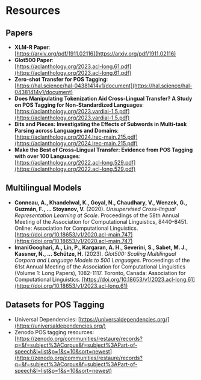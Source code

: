 # Resources

## Papers

- **XLM-R Paper**: <br>[https://arxiv.org/pdf/1911.02116](https://arxiv.org/pdf/1911.02116)
- **Glot500 Paper**:<br> [https://aclanthology.org/2023.acl-long.61.pdf](https://aclanthology.org/2023.acl-long.61.pdf)
- **Zero-shot Transfer for POS Tagging**:<br>[https://hal.science/hal-04381414v1/document](https://hal.science/hal-04381414v1/document)
- **Does Manipulating Tokenization Aid Cross-Lingual Transfer? A Study on POS Tagging for Non-Standardized Languages**:<br>[https://aclanthology.org/2023.vardial-1.5.pdf](https://aclanthology.org/2023.vardial-1.5.pdf)
- **Bits and Pieces: Investigating the Effects of Subwords in Multi-task Parsing across Languages and Domains**:<br>[https://aclanthology.org/2024.lrec-main.215.pdf](https://aclanthology.org/2024.lrec-main.215.pdf)
- **Make the Best of Cross-Lingual Transfer: Evidence from POS Tagging with over 100 Languages**:<br> [https://aclanthology.org/2022.acl-long.529.pdf](https://aclanthology.org/2022.acl-long.529.pdf)

## Multilingual Models

- **Conneau, A., Khandelwal, K., Goyal, N., Chaudhary, V., Wenzek, G., Guzmán, F., … Stoyanov, V.** (2020). *Unsupervised Cross-lingual Representation Learning at Scale*. Proceedings of the 58th Annual Meeting of the Association for Computational Linguistics, 8440–8451. Online: Association for Computational Linguistics. [https://doi.org/10.18653/v1/2020.acl-main.747](https://doi.org/10.18653/v1/2020.acl-main.747)
- **ImaniGooghari, A., Lin, P., Kargaran, A. H., Severini, S., Sabet, M. J., Kassner, N., … Schütze, H.** (2023). *Glot500: Scaling Multilingual Corpora and Language Models to 500 Languages*. Proceedings of the 61st Annual Meeting of the Association for Computational Linguistics (Volume 1: Long Papers), 1082-1117. Toronto, Canada: Association for Computational Linguistics. [https://doi.org/10.18653/v1/2023.acl-long.61](https://doi.org/10.18653/v1/2023.acl-long.61)

## Datasets for POS Tagging

- Universal Dependencies: [https://universaldependencies.org/](https://universaldependencies.org/)
- Zenodo POS tagging resources: [https://zenodo.org/communities/restaure/records?q=&f=subject%3ACorpus&f=subject%3APart-of-speech&l=list&p=1&s=10&sort=newest](https://zenodo.org/communities/restaure/records?q=&f=subject%3ACorpus&f=subject%3APart-of-speech&l=list&p=1&s=10&sort=newest)
